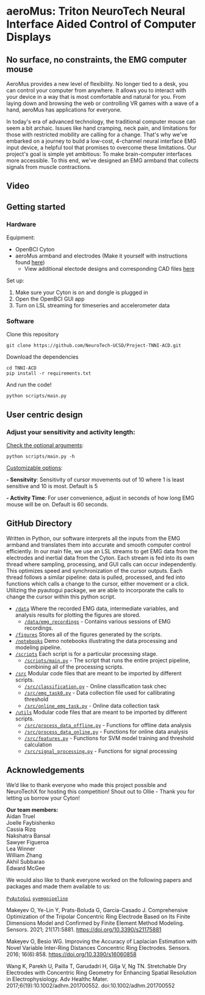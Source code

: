 # aeroMus: Triton NeuroTech Neural Interface Aided Control of Computer Displays

## No surface, no constraints, the EMG computer mouse 
AeroMus provides a new level of flexibility. No longer tied to a desk, you can control your computer from anywhere. It allows you to interact with your device in a way that is most comfortable and natural for you. From laying down and browsing the web or controlling VR games with a wave of a hand, aeroMus has applications for everyone.

In today's era of advanced technology, the traditional computer mouse can seem a bit archaic. Issues like hand cramping, neck pain, and limitations for those with restricted mobility are calling for a change. That's why we've embarked on a journey to build a low-cost, 4-channel neural interface EMG input device, a helpful tool that promises to overcome these limitations. Our project's goal is simple yet ambitious: To make brain-computer interfaces more accessible. To this end, we've designed an EMG armband that collects signals from muscle contractions.



## Video 
<todo add link>


## Getting started 

### Hardware 
Equipment:
- OpenBCI Cyton 
- aeroMus armband and electrodes (Make it yourself with instructions found <a href="https://www.notion.so/Setting-up-the-armband-v1-cedfd5e207a040f49cadb870782e4840">here</a>)
	- View additional electode designs and corresponding CAD files <a href="https://www.notion.so/Electrode-designs-testing-02a77889273f4634abf1a4feb5045396#66735a91fc4a40858078af40cb69c2ef">here</a>

Set up:
1. Make sure your Cyton is on and dongle is plugged in
2. Open the OpenBCI GUI app
3. Turn on LSL streaming for timeseries and accelerometer data

### Software 
Clone this repository 
```
git clone https://github.com/NeuroTech-UCSD/Project-TNNI-ACD.git
```
Download the dependencies
```
cd TNNI-ACD
pip install -r requirements.txt
```
And run the code! 
```
python scripts/main.py
```

## User centric design

### Adjust your sensitivity and activity length: 

<u>Check the optional arguments</u>: 

```
python scripts/main.py -h
``` 
<u>Customizable options</u>:

**- Sensitvity**: Sensitivity of cursor movements out of 10 where 1 is least sensitive and 10 is most. Default is 5 <p>
**- Activity Time**: For user convenience, adjust in seconds of how long EMG mouse will be on. Default is 60 seconds. <p>

## GitHub Directory 
Written in Python, our software interprets all the inputs from the EMG armband and translates them into accurate and smooth computer control efficiently. In our main file, we use an LSL streams to get EMG data from the electrodes and inertial data from the Cyton. Each stream is fed into its own thread where sampling, processing, and GUI calls can occur independently. This optimizes speed and synchronization of the cursor outputs. Each thread follows a similar pipeline: data is pulled, processed, and fed into functions which calls a change to the cursor, either movement or a click. Utilizing the pyautogui package, we are able to incorporate the calls to change the cursor within this python script. 

- [`/data`]() Where the recorded EMG data, intermediate variables, and analysis results for plotting the figures are stored. 
	- [`/data/emg_recordings`]() - Contains various sessions of EMG recordings.
- [`/figures`]() Stores all of the figures generated by the scripts. 
- [`/notebooks`]() Demo notebooks illustrating the data processing and modeling pipeline.
- [`/scripts`]() Each script is for a particular processing stage.
	- [`/scripts/main.py`]() - The script that runs the entire project pipeline, combining all of the processing scripts.
- [`/src`]() Modular code files that are meant to be imported by different scripts.
	- [`/src/classification.py`]() - Online classification task chec
	- [`/src/emg_task0.py`](h) - Data collection file used for callibrating threshold
  	- [`/src/online_emg_task.py`]() - Online data collection task
- [`/utils`]() Modular code files that are meant to be imported by different scripts.
	- [`/src/process_data_offline.py`]() - Functions for offline data analysis
	- [`/src/process_data_online.py`]() - Functions for online data analysis
 	- [`/src/features.py`]() - Functions for SVM model training and threshold calculation
	- [`/src/signal_processing.py`]() - Functions for signal processing


## Acknowledgements
We’d like to thank everyone who made this project possible and NeuroTechX for hosting this competition!
Shout out to Ollie - Thank you for letting us borrow your Cyton! 

**Our team members:**</br>
Aidan Truel</br>
Joelle Faybishenko</br>
Cassia Rizq</br>
Nakshatra Bansal</br>
Sawyer Figueroa</br>
Lea Winner</br>
William Zhang</br>
Akhil Subbarao</br>
Edward McGee </br>

We would also like to thank everyone worked on the following papers and packages and made them available to us:

[`PyAutoGui`](https://github.com/asweigart/pyautogui/tree/master)
[`pyemgpipeline`](https://github.com/aalhossary/pyemgpipeline)

Makeyev O, Ye-Lin Y, Prats-Boluda G, Garcia-Casado J. Comprehensive Optimization of the Tripolar Concentric Ring Electrode Based on Its Finite Dimensions Model and Confirmed by Finite Element Method Modeling. Sensors. 2021; 21(17):5881. https://doi.org/10.3390/s21175881

Makeyev O, Besio WG. Improving the Accuracy of Laplacian Estimation with Novel Variable Inter-Ring Distances Concentric Ring Electrodes. Sensors. 2016; 16(6):858. https://doi.org/10.3390/s16060858

Wang K, Parekh U, Pailla T, Garudadri H, Gilja V, Ng TN. Stretchable Dry Electrodes with Concentric Ring Geometry for Enhancing Spatial Resolution in Electrophysiology. Adv Healthc Mater. 2017;6(19):10.1002/adhm.201700552. doi:10.1002/adhm.201700552


